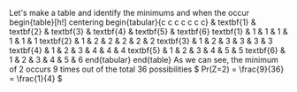 Let's make a table and identify the minimums and when the occur
begin{table}[h!]
centering
begin{tabular}{c c c c c c c}
& textbf{1} & textbf{2} & textbf{3} & textbf{4} & textbf{5} & textbf{6}
textbf{1} & 1 & 1 & 1 & 1 & 1 & 1
textbf{2} & 1 & 2 & 2 & 2 & 2 & 2
textbf{3} & 1 & 2 & 3 & 3 & 3 & 3
textbf{4} & 1 & 2 & 3 & 4 & 4 & 4
textbf{5} & 1 & 2 & 3 & 4 & 5 & 5
textbf{6} & 1 & 2 & 3 & 4 & 5 & 6
end{tabular}
end{table}
As we can see, the minimum of 2 occurs 9 times out of the total 36 possibilities
$ Pr(Z=2) = \frac{9}{36} = \frac{1}{4} $
